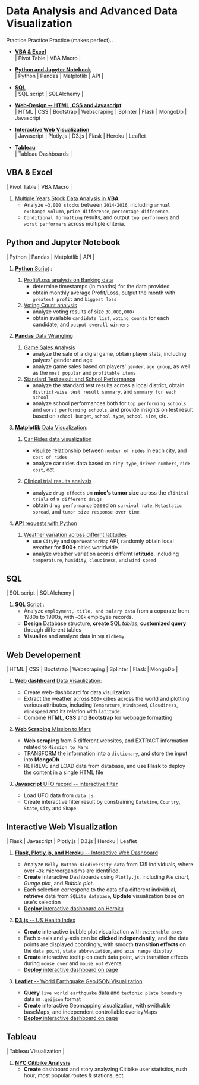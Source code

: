 # Data Analysis and Advanced Data Visualization

Practice Practice Practice (makes perfect).. 

* [**VBA & Excel**](https://github.com/EstellaYu/Data_Science_Certificate_Projects#vba--excel)  
| Pivot Table | VBA Macro |  

* [**Python and Jupyter Notebook**](https://github.com/EstellaYu/Data_Science_Certificate_Projects#python-and-jupyter-notebook)  
| Python | Pandas | Matplotlib | API |  

* [**SQL**](https://github.com/EstellaYu/Data_Science_Certificate_Projects#sql)  
| SQL script | SQLAlchemy |

* [**Web-Design -- HTML, CSS and Javascript**](https://github.com/EstellaYu/Data_Science_Certificate_Projects/blob/master/README.md#web-developement)  
| HTML | CSS | Bootstrap | Webscraping | Splinter | Flask | MongoDb | Javascript

* [**Interactive Web Visualization**](https://github.com/EstellaYu/Data_Science_Certificate_Projects/blob/master/README.md#interactive-web-visualization)  
| Javascript | Plotly.js | D3.js | Flask | Heroku | Leaflet

* [**Tableau**](https://github.com/EstellaYu/Data_Science_Certificate_Projects/blob/master/README.md#tableau)  
| Tableau Dashboards |

## VBA & Excel
| Pivot Table | VBA Macro |
1. [Multiple Years Stock Data Analysis in **VBA**](https://github.com/EstellaYu/Data_Science_Certificate_Projects/tree/master/VBA_Multiple_Year_Stock_Data_Analysis)  
    * Analyze `~3,000 stocks` between `2014`-`2016`, including `annual exchange volumn`, `price difference`, `percentage difference`.
    * `Conditional formatting` results, and output `top performers` and `worst performers` across multiple criteria.

## Python and Jupyter Notebook
| Python | Pandas | Matplotlib | API | 
1. [**Python** Script](https://github.com/EstellaYu/Data_Science_Certificate_Projects/tree/master/Python_Challenge) :  
    1) [Profit/Loss analysis on Banking data](https://github.com/EstellaYu/Data_Science_Certificate_Projects/tree/master/Python_Challenge/PyBank)
        * determine timestamps (in months) for the data provided
        * obtain monthly average Profit/Loss, output the month with `greatest profit` and `biggest loss`
    2) [Voting Count analysis](https://github.com/EstellaYu/Data_Science_Certificate_Projects/tree/master/Python_Challenge/PyPoll)  
        * analyze voting results of size `38,000,000+`
        * obtain available `candidate list`, `voting counts` for each candidate, and `output overall winners` 
    
    
2. [**Pandas** Data Wrangling](https://github.com/EstellaYu/Data_Science_Certificate_Projects/tree/master/Pandas_Data_Wrangling)
    1)  [Game Sales Analysis](https://github.com/EstellaYu/Data_Science_Certificate_Projects/tree/master/Pandas_Data_Wrangling/Game_Sale_Analysis)  
        * analyze the sale of a digial game, obtain player stats, including palyers' gender and age
        * analyze game sales based on players' `gender`, `age group`, as well as the `most popular` and `profitable items`
    2)  [Standard Test result and School Performance](https://github.com/EstellaYu/Data_Science_Certificate_Projects/tree/master/Pandas_Data_Wrangling/School_Analysis)  
        * analyze the standard test results across a local district, obtain `district-wise test result summary`, and `summary for each school`
        * analyze school performances both for `top performing schools` and `worst performing schools`, and provide insights on test result based on `school budget`, `school type`, `school size`, etc.


3. [**Matplotlib** Data Visualization](https://github.com/EstellaYu/Data_Science_Certificate_Projects/tree/master/Matplotlib_Visualization): 
    1)  [Car Rides data visualization](https://github.com/EstellaYu/Data_Science_Certificate_Projects/tree/master/Matplotlib_Visualization/Pyber)  
         * visulize relationship between `number of rides` in each city, and `cost of rides`
         * analyze car rides data based on `city type`, `driver numbers`, `ride cost`, ect.
         
    
    2)  [Clinical trial results analysis](https://github.com/EstellaYu/Data_Science_Certificate_Projects/tree/master/Matplotlib_Visualization/Pymaceuticals)  
         * analyze `drug effects` on **mice's tumor size** across the `clinital trials` of `9 different drugs`
         * obtain `drug performance` based on `survival rate`, `Metastatic spread`, and `tumor size response over time`
    
    
4. [**API** requests with Python](https://github.com/EstellaYu/Data_Science_Certificate_Projects/tree/master/Python_API)
    1)  [Weather variation across differnt latitudes](https://github.com/EstellaYu/Data_Science_Certificate_Projects/tree/master/Python_API)  
         * use `CityPy` and `OpenWeatherMap` API, randomly obtain local weather for **500+** cities worldwide
         * analyze weather variation acorss differnt **latitude**, including `temperature`, `humidity`, `cloudiness`, and `wind speed`

## SQL
| SQL script | SQLAlchemy |
1. [**SQL** Script](https://github.com/EstellaYu/Data_Science_Certificate_Projects/tree/master/SQL) :  
   * Analyze `employment, title, and salary data` from a coporate from 1980s to 1990s, with `~30k` employee records.
   * **Design** Database structure, **create** SQL _tables_, **customized query** through different tables
   * **Visualize** and analyze data in `SQLAlchemy`
   
## Web Developement
| HTML | CSS | Bootstrap | Webscraping | Splinter | Flask | MongoDb |
1. [**Web dashboard** Data Visaulization](https://github.com/EstellaYu/Data_Science_Certificate_Projects/tree/master/Web-development):
   * Create web-dashboard for data visulization 
   * Extract the weather across `500+` cities across the world and plotting various attributes, including `Temprature`, `Windspeed`, `Cloudiness`, `Windspeed` and its relation with `latitude`.
   * Combine **HTML**, **CSS** and **Bootstrap** for webpage formatting
   
2. [**Web Scraping** Mission to Mars](https://github.com/EstellaYu/Data_Science_Certificate_Projects/tree/master/Web-Scraping-and-Document-Databases)
   * **Web scraping** from 5 different websites, and EXTRACT information related to `Mission to Mars`
   * TRANSFORM the information into a `dictionary`, and store the input into **MongoDb**
   * RETRIEVE and LOAD data from database, and use **Flask** to deploy the content in a single HTML file
   
3. [**Javascript** UFO record -- interactive filter](https://github.com/EstellaYu/Data_Science_Certificate_Projects/tree/master/Javascript)
   * Load UFO data from `data.js`
   * Create interactive filter result by constraining `Datetime`, `Country`, `State`, `City` and `Shape`    

## Interactive Web Visualization
| Flask | Javascript | Plotly.js | D3.js | Heroku | Leaflet
1. [**Flask, Plotly.js, and Heroku** -- Interactive Web Dashboard](https://github.com/EstellaYu/Data_Science_Certificate_Projects/tree/master/Interactive-web-Dashboard)
   * Analyze `Belly Button Biodiversity data` from 135 individuals, where over `~3k` microorganisms are identified.
   * **Create** Interactive Dashboards using `Plotly.js`, including _Pie chart_, _Guage plot_, and _Bubble plot_.
   * Each selection correspond to the data of a different individual, **retrieve** data from `SQLite database`, **Update** visualization base on use's selection
   * [**Deploy** interactive dashboard on Heroku](https://belly-button-biodiversity-ply.herokuapp.com) 
   
2. [**D3.js** -- US Health Index](https://github.com/EstellaYu/Data_Science_Certificate_Projects/tree/master/Interactive_Data_Journalism-D3)
   * **Create** interactive bubble plot visualization with `switchable axes`
   * Each x-axis and y-axis can be **clicked independantly**, and the data points are displayed coordingly, with smooth **transition effects** on the `data point`, `state abbreviation`, and `axis range display`
   * **Create** interactive tooltip on each data point, with transition effects during `mouse over` and `mouse out` events
   * [**Deploy** interactive dashboard on page](https://estellayu.github.io/Image/Projects/D3_interactive_vis/index.html) 

3. [**Leaflet** -- World Earthquake GeoJSON Visualization](https://github.com/EstellaYu/Data_Science_Certificate_Projects/tree/master/Geomapping)
   * **Query** `live world earthquake` data and `tectonic plate boundary` data in `.geijson` format
   * **Create** interactive Geomapping visualization, with swithable baseMaps, and independent controllable overlayMaps
   * [**Deploy** interactive dashboard on page](https://estellayu.github.io/Image/Projects/geomapping/index.html) 
   
## Tableau
| Tableau Visualization |
1. [**NYC Citibike Analysis**](https://github.com/EstellaYu/Data_Science_Certificate_Projects/tree/master/Tableau)
   * **Create** dashboard and story analyzing Citibike user statistics, rush hour, most popular routes & stations, ect. 
